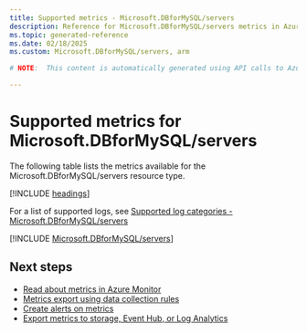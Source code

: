 ```yaml
---
title: Supported metrics - Microsoft.DBforMySQL/servers
description: Reference for Microsoft.DBforMySQL/servers metrics in Azure Monitor.
ms.topic: generated-reference
ms.date: 02/18/2025
ms.custom: Microsoft.DBforMySQL/servers, arm

# NOTE:  This content is automatically generated using API calls to Azure. Any edits made on these files will be overwritten in the next run of the script. 

---
```


  
# Supported metrics for Microsoft.DBforMySQL/servers
  
The following table lists the metrics available for the Microsoft.DBforMySQL/servers resource type.  
  
  
[!INCLUDE [headings](~/reusable-content/ce-skilling/azure/includes/azure-monitor/reference/metrics/metrics-headings.md)]  
  
  
  
For a list of supported logs, see [Supported log categories - Microsoft.DBforMySQL/servers](../supported-logs/microsoft-dbformysql-servers-logs.md)  
  
 

[!INCLUDE [Microsoft.DBforMySQL/servers](~/reusable-content/ce-skilling/azure/includes/azure-monitor/reference/metrics/microsoft-dbformysql-servers-metrics-include.md)]  



## Next steps

- [Read about metrics in Azure Monitor](/azure/azure-monitor/data-platform)
- [Metrics export using data collection rules](/azure/azure-monitor/essentials/data-collection-metrics)
- [Create alerts on metrics](/azure/azure-monitor/alerts/alerts-overview)
- [Export metrics to storage, Event Hub, or Log Analytics](/azure/azure-monitor/essentials/platform-logs-overview)
